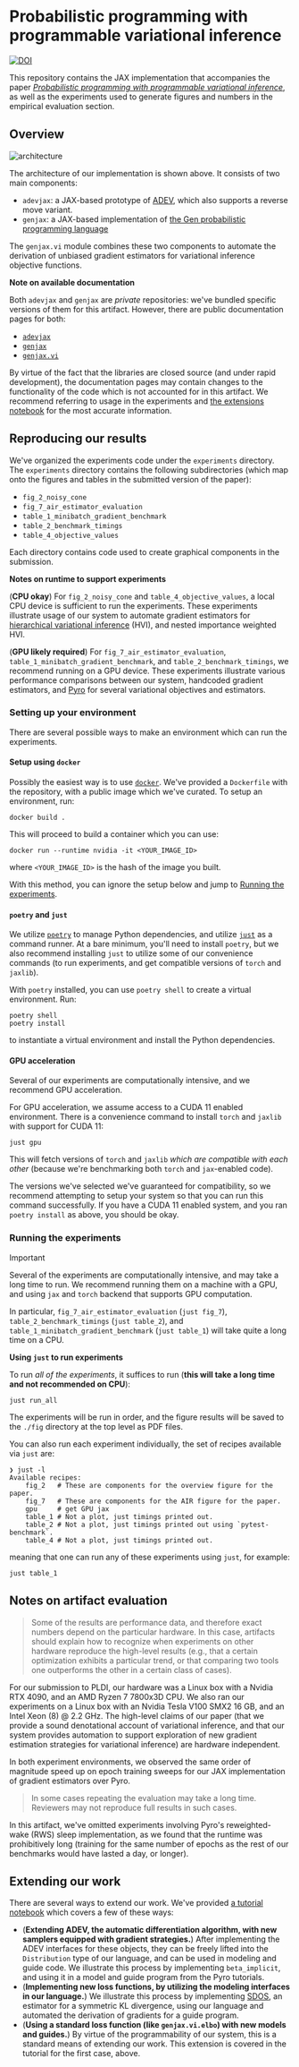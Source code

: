 # Probabilistic programming with programmable variational inference


[![DOI](https://zenodo.org/badge/DOI/10.5281/zenodo.10806202.svg)](https://doi.org/10.5281/zenodo.10806202)

This repository contains the JAX implementation that accompanies the paper [_Probabilistic programming with programmable variational inference_](./pldi24_programmable_vi_original_submit.pdf), as well as the experiments used to generate figures and numbers in the empirical evaluation section.

## Overview

![architecture](architecture.png)

The architecture of our implementation is shown above. It consists of two main components:

* `adevjax`: a JAX-based prototype of [ADEV](https://dl.acm.org/doi/abs/10.1145/3571198), which also supports a reverse move variant.
* `genjax`: a JAX-based implementation of [the Gen probabilistic programming language](https://dl.acm.org/doi/10.1145/3314221.3314642)

The `genjax.vi` module combines these two components to automate the derivation of unbiased gradient estimators for variational inference objective functions.

**Note on available documentation**

Both `adevjax` and `genjax` are _private_ repositories: we've bundled specific versions of them for this artifact. However, there are public documentation pages for both:
* [`adevjax`](https://probcomp.github.io/genjax/library/adev.html)
* [`genjax`](https://probcomp.github.io/genjax/library/index.html)
* [`genjax.vi`](https://probcomp.github.io/genjax/library/inference/vi.html)

By virtue of the fact that the libraries are closed source (and under rapid development), the documentation pages may contain changes to the functionality of the code which is not accounted for in this artifact. We recommend referring to usage in the experiments and [the extensions notebook](./notebooks/extending_our_work.ipynb) for the most accurate information.

## Reproducing our results

We've organized the experiments code under the `experiments` directory. The `experiments` directory contains the following subdirectories (which map onto the figures and tables in the submitted version of the paper):

* `fig_2_noisy_cone`
* `fig_7_air_estimator_evaluation`
* `table_1_minibatch_gradient_benchmark`
* `table_2_benchmark_timings`
* `table_4_objective_values`

Each directory contains code used to create graphical components in the submission.

**Notes on runtime to support experiments**

(**CPU okay**) For `fig_2_noisy_cone` and `table_4_objective_values`, a local CPU device is sufficient to run the experiments. These experiments illustrate usage of our system to automate gradient estimators for [hierarchical variational inference](https://arxiv.org/abs/1511.02386) (HVI), and nested importance weighted HVI.

(**GPU likely required**) For `fig_7_air_estimator_evaluation`, `table_1_minibatch_gradient_benchmark`, and `table_2_benchmark_timings`, we recommend running on a GPU device. These experiments illustrate various performance comparisons between our system, handcoded gradient estimators, and [Pyro](https://pyro.ai/) for several variational objectives and estimators.

### Setting up your environment

There are several possible ways to make an environment which can run the experiments.

#### Setup using `docker`

Possibly the easiest way is to use [`docker`](https://docs.docker.com/). We've provided a `Dockerfile` with the repository, with a public image which we've curated. To setup an environment, run:

```
docker build .
```

This will proceed to build a container which you can use:

```
docker run --runtime nvidia -it <YOUR_IMAGE_ID>
```

where `<YOUR_IMAGE_ID>` is the hash of the image you built.

With this method, you can ignore the setup below and jump to  [Running the experiments](https://github.com/probcomp/programmable-vi-pldi-2024/tree/main?tab=readme-ov-file#running-the-experiments).

#### `poetry` and `just`

We utilize [`poetry`](https://python-poetry.org/docs/#installation) to manage Python dependencies, and utilize [`just`](https://github.com/casey/just) as a command runner. At a bare minimum, you'll need to install `poetry`, but we also recommend installing `just` to utilize some of our convenience commands (to run experiments, and get compatible versions of `torch` and `jaxlib`).

With `poetry` installed, you can use `poetry shell` to create a virtual environment. Run:
```
poetry shell
poetry install
```
to instantiate a virtual environment and install the Python dependencies.

#### GPU acceleration

Several of our experiments are computationally intensive, and we recommend GPU acceleration.

For GPU acceleration, we assume access to a CUDA 11 enabled environment. There is a convenience command to install `torch` and `jaxlib` with support for CUDA 11:
```
just gpu
```
This will fetch versions of `torch` and `jaxlib` _which are compatible with each other_ (because we're benchmarking both `torch` and `jax`-enabled code). 

The versions we've selected we've guaranteed for compatibility, so we recommend attempting to setup your system so that you can run this command successfully. If you have a CUDA 11 enabled system, and you ran `poetry install` as above, you should be okay.

### Running the experiments

> [!IMPORTANT] 
> Several of the experiments are computationally intensive, and may take a long time to run. We recommend running them on a machine with a GPU, and using `jax` and `torch` backend that supports GPU computation. 
> 
> In particular, `fig_7_air_estimator_evaluation` (`just fig_7`), `table_2_benchmark_timings` (`just table_2`), and `table_1_minibatch_gradient_benchmark` (`just table_1`) will take quite a long time on a CPU.

**Using `just` to run experiments**

To run _all of the experiments_, it suffices to run (**this will take a long time and not recommended on CPU**):

```
just run_all
```

The experiments will be run in order, and the figure results will be saved to the `./fig` directory at the top level as PDF files.

You can also run each experiment individually, the set of recipes available via `just` are:
```
❯ just -l
Available recipes:
    fig_2   # These are components for the overview figure for the paper.
    fig_7   # These are components for the AIR figure for the paper.
    gpu     # get GPU jax
    table_1 # Not a plot, just timings printed out.
    table_2 # Not a plot, just timings printed out using `pytest-benchmark`.
    table_4 # Not a plot, just timings printed out.
```

meaning that one can run any of these experiments using `just`, for example:

```
just table_1
```

## Notes on artifact evaluation

> Some of the results are performance data, and therefore exact numbers depend on the particular hardware. In this case, artifacts should explain how to recognize when experiments on other hardware reproduce the high-level results (e.g., that a certain optimization exhibits a particular trend, or that comparing two tools one outperforms the other in a certain class of cases).

For our submission to PLDI, our hardware was a Linux box with a Nvidia RTX 4090, and an AMD Ryzen 7 7800x3D CPU. We also ran our experiments on a Linux box with an Nvidia Tesla V100 SMX2 16 GB, and an Intel Xeon (8) @ 2.2 GHz. The high-level claims of our paper (that we provide a sound denotational account of variational inference, and that our system provides automation to support exploration of new gradient estimation strategies for variational inference) are hardware independent.

In both experiment environments, we observed the same order of magnitude speed up on epoch training sweeps for our JAX implementation of gradient estimators over Pyro.

> In some cases repeating the evaluation may take a long time. Reviewers may not reproduce full results in such cases.

In this artifact, we've omitted experiments involving Pyro's reweighted-wake (RWS) sleep implementation, as we found that the runtime was prohibitively long (training for the same number of epochs as the rest of our benchmarks would have lasted a day, or longer).


## Extending our work
There are several ways to extend our work. We've provided [a tutorial notebook](./notebooks/extending_our_work.ipynb) which covers a few of these ways:
* (**Extending ADEV, the automatic differentiation algorithm, with new samplers equipped with gradient strategies.**) After implementing the ADEV interfaces for these objects, they can be freely lifted into the `Distribution` type of our language, and can be used in modeling and guide code. We illustrate this process by implementing `beta_implicit`, and using it in a model and guide program from the Pyro tutorials.
* (**Implementing new loss functions, by utilizing the modeling interfaces in our language.**) We illustrate this process by implementing [SDOS](https://arxiv.org/abs/2103.01030), an estimator for a symmetric KL divergence, using our language and automated the derivation of gradients for a guide program.
* (**Using a standard loss function (like `genjax.vi.elbo`) with new models and guides.**) By virtue of the programmability of our system, this is a standard means of extending our work. This extension is covered in the tutorial for the first case, above.
